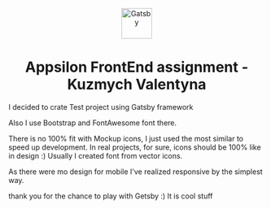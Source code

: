 
<p align="center">
  <a href="https://www.gatsbyjs.com">
    <img alt="Gatsby" src="https://www.gatsbyjs.com/Gatsby-Monogram.svg" width="60" />
  </a>
</p>
<h1 align="center">
  Appsilon FrontEnd assignment - Kuzmych Valentyna
</h1>

I decided to crate Test project using Gatsby framework

Also I use Bootstrap and FontAwesome font there.

There is no 100% fit with Mockup icons, I just used the most similar to speed up development.
In real projects, for sure, icons should be 100% like in design :) Usually I created font from vector icons.

As there were mo design for mobile I've realized responsive by the simplest way.

thank you for the chance to play with Getsby :) It is cool stuff


